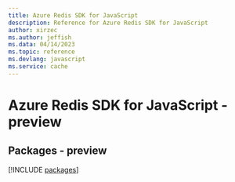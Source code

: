 ```yaml
---
title: Azure Redis SDK for JavaScript
description: Reference for Azure Redis SDK for JavaScript
author: xirzec
ms.author: jeffish
ms.data: 04/14/2023
ms.topic: reference
ms.devlang: javascript
ms.service: cache
---
```

# Azure Redis SDK for JavaScript - preview
## Packages - preview
[!INCLUDE [packages](redis-index.md)]